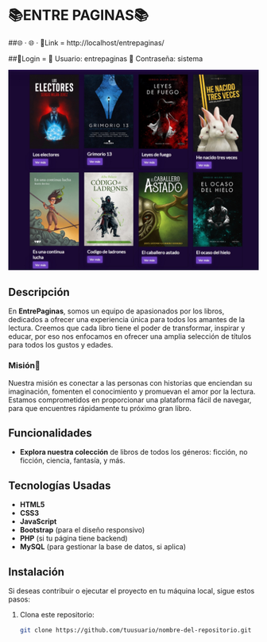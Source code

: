 # 📚ENTRE PAGINAS📚

##🌐 · 🌐 · 🛜Link = http://localhost/entrepaginas/

##👤Login =
👤 Usuario: entrepaginas
🔑 Contraseña: sistema

![Mi página](https://github.com/Daisuarez/EntrepaginasProyectoPotrero/blob/main/Captura%20de%20pantalla_16-12-2024_1101_localhost.jpeg)

## Descripción 

En **EntrePaginas**, somos un equipo de apasionados por los libros, dedicados a ofrecer una experiencia única para todos los amantes de la lectura. Creemos que cada libro tiene el poder de transformar, inspirar y educar, por eso nos enfocamos en ofrecer una amplia selección de títulos para todos los gustos y edades.

### Misión📖 

Nuestra misión es conectar a las personas con historias que enciendan su imaginación, fomenten el conocimiento y promuevan el amor por la lectura. Estamos comprometidos en proporcionar una plataforma fácil de navegar, para que encuentres rápidamente tu próximo gran libro.

## Funcionalidades

- **Explora nuestra colección** de libros de todos los géneros: ficción, no ficción, ciencia, fantasía, y más.

## Tecnologías Usadas

- **HTML5**
- **CSS3**
- **JavaScript**
- **Bootstrap** (para el diseño responsivo)
- **PHP** (si tu página tiene backend)
- **MySQL** (para gestionar la base de datos, si aplica)

## Instalación

Si deseas contribuir o ejecutar el proyecto en tu máquina local, sigue estos pasos:

1. Clona este repositorio:

   ```bash
   git clone https://github.com/tuusuario/nombre-del-repositorio.git
